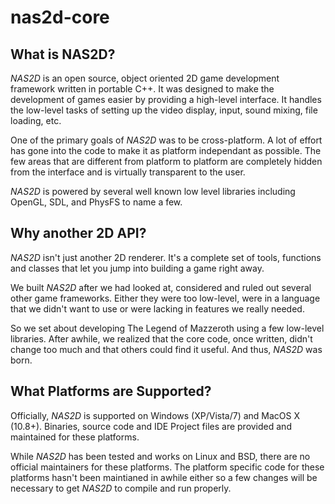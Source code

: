 nas2d-core
==========

## What is NAS2D?

*NAS2D* is an open source, object oriented 2D game development framework written in portable C++. It was designed to make the development of games easier by providing a high-level interface. It handles the low-level tasks of setting up the video display, input, sound mixing, file loading, etc.

One of the primary goals of *NAS2D* was to be cross-platform. A lot of effort has gone into the code to make it as platform independant as possible. The few areas that are different from platform to platform are completely hidden from the interface and is virtually transparent to the user.

*NAS2D* is powered by several well known low level libraries including OpenGL, SDL, and PhysFS to name a few.

## Why another 2D API?

*NAS2D* isn't just another 2D renderer. It's a complete set of tools, functions and classes that let you jump into building a game right away.

We built *NAS2D* after we had looked at, considered and ruled out several other game frameworks. Either they were too low-level, were in a language that we didn't want to use or were lacking in features we really needed.

So we set about developing The Legend of Mazzeroth using a few low-level libraries. After awhile, we realized that the core code, once written, didn't change too much and that others could find it useful. And thus, *NAS2D* was born.

## What Platforms are Supported?

Officially, *NAS2D* is supported on Windows (XP/Vista/7) and MacOS X (10.8+). Binaries, source code and IDE Project files are provided and maintained for these platforms.

While *NAS2D* has been tested and works on Linux and BSD, there are no official maintainers for these platforms. The platform specific code for these platforms hasn't been maintianed in awhile either so a few changes will be necessary to get *NAS2D* to compile and run properly.

